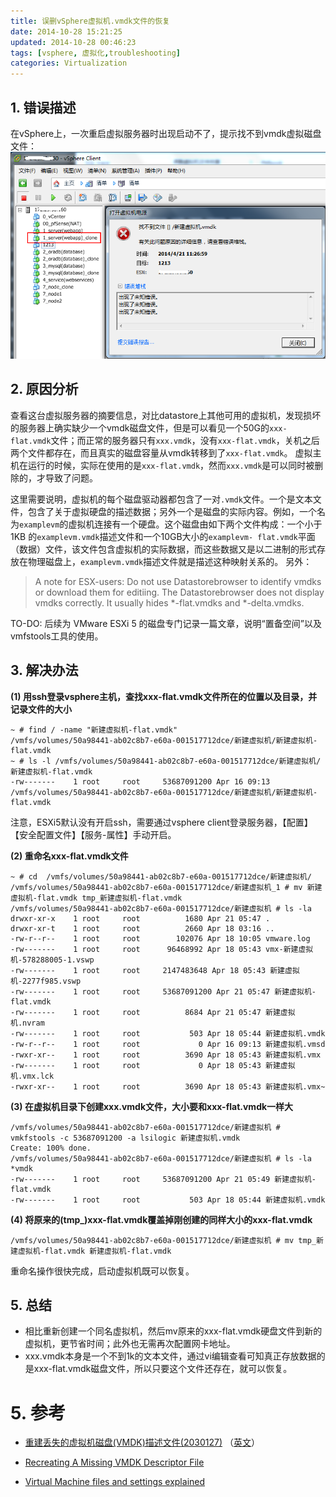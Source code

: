 ```yaml
---
title: 误删vSphere虚拟机.vmdk文件的恢复
date: 2014-10-28 15:21:25
updated: 2014-10-28 00:46:23
tags: [vsphere, 虚拟化,troubleshooting]
categories: Virtualization
---
```


## 1. 错误描述 ##
在vSphere上，一次重启虚拟服务器时出现启动不了，提示找不到vmdk虚拟磁盘文件：
![vmdk_not_found][1]

## 2. 原因分析 ##
查看这台虚拟服务器的摘要信息，对比datastore上其他可用的虚拟机，发现损坏的服务器上确实缺少一个vmdk磁盘文件，但是可以看见一个50G的`xxx-flat.vmdk`文件；而正常的服务器只有`xxx.vmdk`，没有`xxx-flat.vmdk`，关机之后两个文件都存在，而且真实的磁盘容量从vmdk转移到了`xxx-flat.vmdk`。
虚拟主机在运行的时候，实际在使用的是`xxx-flat.vmdk`，然而`xxx.vmdk`是可以同时被删除的，才导致了问题。

<!-- more -->

这里需要说明，虚拟机的每个磁盘驱动器都包含了一对`.vmdk`文件。一个是文本文件，包含了关于虚拟硬盘的描述数据；另外一个是磁盘的实际内容。例如，一个名为`examplevm`的虚拟机连接有一个硬盘。这个磁盘由如下两个文件构成：一个小于 1KB 的`examplevm.vmdk`描述文件和一个10GB大小的`examplevm- flat.vmdk`平面（数据）文件，该文件包含虚拟机的实际数据，而这些数据又是以二进制的形式存放在物理磁盘上，`examplevm.vmdk`描述文件就是描述这种映射关系的。
另外：
> A note for ESX-users:
> Do not use Datastorebrowser to identify vmdks or download them for editiing.
> The Datastorebrowser does not display vmdks correctly.
> It usually hides *-flat.vmdks and *-delta.vmdks.

TO-DO:
后续为 VMware ESXi 5 的磁盘专门记录一篇文章，说明“置备空间”以及vmfstools工具的使用。

## 3. 解决办法 ##
**(1) 用ssh登录vsphere主机，查找xxx-flat.vmdk文件所在的位置以及目录，并记录文件的大小**
```
~ # find / -name "新建虚拟机-flat.vmdk"
/vmfs/volumes/50a98441-ab02c8b7-e60a-001517712dce/新建虚拟机/新建虚拟机-flat.vmdk
~ # ls -l /vmfs/volumes/50a98441-ab02c8b7-e60a-001517712dce/新建虚拟机/新建虚拟机-flat.vmdk
-rw-------    1 root     root     53687091200 Apr 16 09:13 /vmfs/volumes/50a98441-ab02c8b7-e60a-001517712dce/新建虚拟机/新建虚拟机-flat.vmdk
```
注意，ESXi5默认没有开启ssh，需要通过vsphere client登录服务器，【配置】【安全配置文件】【服务-属性】手动开启。

**(2) 重命名xxx-flat.vmdk文件**
```
~ # cd  /vmfs/volumes/50a98441-ab02c8b7-e60a-001517712dce/新建虚拟机/
/vmfs/volumes/50a98441-ab02c8b7-e60a-001517712dce/新建虚拟机_1 # mv 新建虚拟机-flat.vmdk tmp_新建虚拟机-flat.vmdk
/vmfs/volumes/50a98441-ab02c8b7-e60a-001517712dce/新建虚拟机 # ls -la
drwxr-xr-x    1 root     root          1680 Apr 21 05:47 .
drwxr-xr-t    1 root     root          2660 Apr 18 03:16 ..
-rw-r--r--    1 root     root        102076 Apr 18 10:05 vmware.log
-rw-------    1 root     root      96468992 Apr 18 05:43 vmx-新建虚拟机-578288005-1.vswp
-rw-------    1 root     root     2147483648 Apr 18 05:43 新建虚拟机-2277f985.vswp
-rw-------    1 root     root     53687091200 Apr 21 05:47 新建虚拟机-flat.vmdk
-rw-------    1 root     root          8684 Apr 21 05:47 新建虚拟机.nvram
-rw-------    1 root     root           503 Apr 18 05:44 新建虚拟机.vmdk
-rw-r--r--    1 root     root             0 Apr 16 09:13 新建虚拟机.vmsd
-rwxr-xr--    1 root     root          3690 Apr 18 05:43 新建虚拟机.vmx
-rw-------    1 root     root             0 Apr 18 05:43 新建虚拟机.vmx.lck
-rwxr-xr--    1 root     root          3690 Apr 18 05:43 新建虚拟机.vmx~
```
**(3) 在虚拟机目录下创建xxx.vmdk文件，大小要和xxx-flat.vmdk一样大**
```
/vmfs/volumes/50a98441-ab02c8b7-e60a-001517712dce/新建虚拟机 # vmkfstools -c 53687091200 -a lsilogic 新建虚拟机.vmdk
Create: 100% done.
/vmfs/volumes/50a98441-ab02c8b7-e60a-001517712dce/新建虚拟机 # ls -la *vmdk
-rw-------    1 root     root     53687091200 Apr 21 05:49 新建虚拟机-flat.vmdk
-rw-------    1 root     root           503 Apr 18 05:44 新建虚拟机.vmdk
```
**(4) 将原来的(tmp_)xxx-flat.vmdk覆盖掉刚创建的同样大小的xxx-flat.vmdk**
```
/vmfs/volumes/50a98441-ab02c8b7-e60a-001517712dce/新建虚拟机 # mv tmp_新建虚拟机-flat.vmdk 新建虚拟机-flat.vmdk
```
重命名操作很快完成，启动虚拟机既可以恢复。

## 5. 总结 ##
- 相比重新创建一个同名虚拟机，然后mv原来的xxx-flat.vmdk硬盘文件到新的虚拟机，更节省时间；此外也无需再次配置网卡地址。
- xxx.vmdk本身是一个不到1k的文本文件，通过vi编辑查看可知真正存放数据的是xxx-flat.vmdk磁盘文件，所以只要这个文件还存在，就可以恢复。

# 5. 参考 #
- [重建丢失的虚拟机磁盘(VMDK)描述文件(2030127)](http://kb.vmware.com/selfservice/search.do?cmd=displayKC&docType=kc&docTypeID=DT_KB_1_1&externalId=2030127) （[英文](http://kb.vmware.com/selfservice/microsites/search.do?language=en_US&cmd=displayKC&externalId=1002511)）
- [Recreating A Missing VMDK Descriptor File](http://buildvirtual.net/recreating-a-missing-vmdk-descriptor-file/)
- [Virtual Machine files and settings explained ](https://anthbro.wordpress.com/2012/01/16/virtual_machine_files_explained/)


  [1]: http://github.com/seanlook/sean-notes-comment/raw/main/static/vmdk_not_found.png
